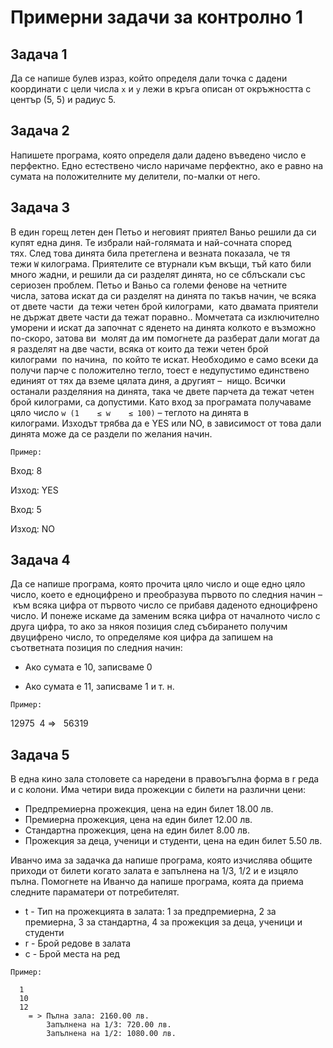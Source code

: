 # Примерни задачи за контролно 1

## Задача 1

Да се напише булев израз, който определя дали точка с дадени координати
с цели числа `x` и `y` лежи в кръга описан от окръжността  с център (5, 5) и радиус 5.

## Задача 2
Напишете програма, която определя дали дадено въведено число е перфектно. 
Едно естествено число наричаме перфектно, ако е равно на сумата на положителните му делители, по-малки от него.

## Задача 3
В един горещ летен ден Петьо и неговият приятел Ваньо решили да си купят
една диня. Те избрали най-голямата и най-сочната според тях. След това динята
била претеглена и везната показала, че тя тежи `W` килограма. Приятелите се
втурнали към вкъщи, тъй като били много жадни, и решили да си разделят
динята, но се сблъскали със сериозен проблем.
Петьо и Ваньо са големи фенове на четните числа, затова искат да си разделят на
динята по такъв начин, че всяка от двете части  да тежи четен брой килограми, 
като двамата приятели не държат двете части да тежат поравно.. Момчетата са
изключително уморени и искат да започнат с яденето на динята колкото е
възможно по-скоро, затова ви  молят да им помогнете да разберат дали могат да я
разделят на две части, всяка от които да тежи четен брой килограми  по начина, 
по който те искат. Необходимо е само всеки да получи парче с положително тегло,
тоест е недупустимо единствено единият от тях да вземе цялата диня, а другият – 
нищо. Всички останали разделяния на динята, така че двете парчета да тежат
четен брой килограми, са допустими.
Като вход за програмата получаваме цяло число `w (1    ≤ w    ≤ 100)` – теглото на
динята в килограми. Изходът трябва да е YES или NO, в зависимост от това дали
динята може да се раздели по желания начин.

`Пример:`

Вход: 8

Изход: YES

Вход: 5

Изход: NO

## Задача 4

Да се напише програма, която прочита цяло число и още едно
цяло число, което е едноцифрено и преобразува първото
по следния начин – към всяка цифра от първото число се прибавя даденото
едноцифрено число. И понеже искаме да заменим всяка цифра от началното
число с друга цифра, то ако за някоя позиция след събирането получим
двуцифрено число, то определяме коя цифра да запишем на съответната позиция
по следния начин:

* Aко сумата е 10, записваме 0

* Aко сумата е 11, записваме 1 и т. н.

`Пример:`

12975     4 =>   56319 

## Задача 5
В една кино зала столовете са наредени в правоъгълна форма в r реда и c колони. 
Има четири вида прожекции с билети на различни цени:

* Предпремиерна прожекция, цена на един билет 18.00 лв.
* Премиерна прожекция, цена на един билет 12.00 лв.
* Стандартна прожекция, цена на един билет 8.00 лв.
* Прожекция за деца, ученици и студенти, цена на един билет 5.50 лв.

Иванчо има за задачка да напише програма, която изчислява общите приходи
от билети когато залата е запълнена на 1/3, 1/2 и е изцяло пълна. Помогнете
на Иванчо да напише програма, коята да приема следните параматери от потребителят.

* t - Тип на прожекцията в залата: 1 за предпремиерна, 
       2 за премиерна, 3 за стандартна, 4 за прожекция за деца, ученици и студенти
* r - Брой редове в залата   
* c - Брой места на ред

`Пример:`

      1
      10
      12
        = > Пълна зала: 2160.00 лв.
            Запълнена на 1/3: 720.00 лв.
            Запълнена на 1/2: 1080.00 лв.
